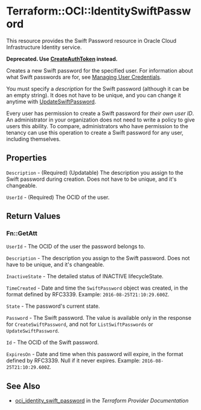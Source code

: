 # Terraform::OCI::IdentitySwiftPassword

This resource provides the Swift Password resource in Oracle Cloud Infrastructure Identity service.

**Deprecated. Use [CreateAuthToken](https://docs.cloud.oracle.com/iaas/api/#/en/identity/20160918/AuthToken/CreateAuthToken) instead.**

Creates a new Swift password for the specified user. For information about what Swift passwords are for, see
[Managing User Credentials](https://docs.cloud.oracle.com/iaas/Content/Identity/Tasks/managingcredentials.htm).

You must specify a *description* for the Swift password (although it can be an empty string). It does not
have to be unique, and you can change it anytime with
[UpdateSwiftPassword](https://docs.cloud.oracle.com/iaas/api/#/en/identity/20160918/SwiftPassword/UpdateSwiftPassword).

Every user has permission to create a Swift password for *their own user ID*. An administrator in your organization
does not need to write a policy to give users this ability. To compare, administrators who have permission to the
tenancy can use this operation to create a Swift password for any user, including themselves.

## Properties

`Description` - (Required) (Updatable) The description you assign to the Swift password during creation. Does not have to be unique, and it's changeable.

`UserId` - (Required) The OCID of the user.


## Return Values

### Fn::GetAtt

`UserId` - The OCID of the user the password belongs to.

`Description` - The description you assign to the Swift password. Does not have to be unique, and it's changeable.

`InactiveState` - The detailed status of INACTIVE lifecycleState.

`TimeCreated` - Date and time the `SwiftPassword` object was created, in the format defined by RFC3339.  Example: `2016-08-25T21:10:29.600Z`.

`State` - The password's current state.

`Password` - The Swift password. The value is available only in the response for `CreateSwiftPassword`, and not for `ListSwiftPasswords` or `UpdateSwiftPassword`.

`Id` - The OCID of the Swift password.

`ExpiresOn` - Date and time when this password will expire, in the format defined by RFC3339. Null if it never expires.  Example: `2016-08-25T21:10:29.600Z`.

## See Also

* [oci_identity_swift_password](https://www.terraform.io/docs/providers/oci/r/identity_swift_password.html) in the _Terraform Provider Documentation_